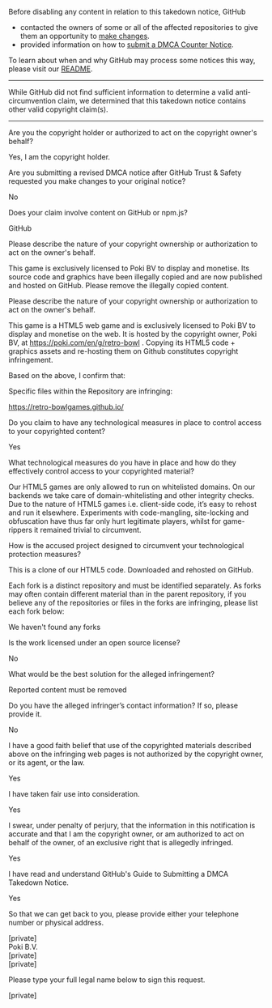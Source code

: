 Before disabling any content in relation to this takedown notice, GitHub
- contacted the owners of some or all of the affected repositories to give them an opportunity to [make changes](https://docs.github.com/en/github/site-policy/dmca-takedown-policy#a-how-does-this-actually-work).
- provided information on how to [submit a DMCA Counter Notice](https://docs.github.com/en/articles/guide-to-submitting-a-dmca-counter-notice).

To learn about when and why GitHub may process some notices this way, please visit our [README](https://github.com/github/dmca/blob/master/README.md#anatomy-of-a-takedown-notice).

---

While GitHub did not find sufficient information to determine a valid anti-circumvention claim, we determined that this takedown notice contains other valid copyright claim(s).

---

Are you the copyright holder or authorized to act on the copyright owner's behalf?

Yes, I am the copyright holder.


Are you submitting a revised DMCA notice after GitHub Trust & Safety requested you make changes to your original notice?

No

Does your claim involve content on GitHub or npm.js?

GitHub

Please describe the nature of your copyright ownership or authorization to act on the owner's behalf.

This game is exclusively licensed to Poki BV to display and monetise. Its source code and graphics have been illegally copied and are now published and hosted on GitHub. Please remove the illegally copied content.


Please describe the nature of your copyright ownership or authorization to act on the owner's behalf.

This game is a HTML5 web game and is exclusively licensed to Poki BV to display and monetise on the web. It is hosted by the copyright owner, Poki BV, at https://poki.com/en/g/retro-bowl . Copying its HTML5 code + graphics assets and re-hosting them on Github constitutes copyright infringement.

Based on the above, I confirm that:

Specific files within the Repository are infringing: 

https://retro-bowlgames.github.io/

Do you claim to have any technological measures in place to control access to your copyrighted content?

Yes

What technological measures do you have in place and how do they effectively control access to your copyrighted material?

Our HTML5 games are only allowed to run on whitelisted domains. On our backends we take care of domain-whitelisting and other integrity checks. Due to the nature of HTML5 games i.e. client-side code, it’s easy to rehost and run it elsewhere. Experiments with code-mangling, site-locking and obfuscation have thus far only hurt legitimate players, whilst for game-rippers it remained trivial to circumvent.


How is the accused project designed to circumvent your technological protection measures?

This is a clone of our HTML5 code. Downloaded and rehosted on GitHub.

Each fork is a distinct repository and must be identified separately. As forks may often contain different material than in the parent repository, if you believe any of the repositories or files in the forks are infringing, please list each fork below:

We haven't found any forks


Is the work licensed under an open source license?

No

What would be the best solution for the alleged infringement?

Reported content must be removed

Do you have the alleged infringer’s contact information? If so, please provide it.

No


I have a good faith belief that use of the copyrighted materials described above on the infringing web pages is not authorized by the copyright owner, or its agent, or the law.

Yes

I have taken fair use into consideration.

Yes

I swear, under penalty of perjury, that the information in this notification is accurate and that I am the copyright owner, or am authorized to act on behalf of the owner, of an exclusive right that is allegedly infringed.

Yes

I have read and understand GitHub's Guide to Submitting a DMCA Takedown Notice.

Yes

So that we can get back to you, please provide either your telephone number or physical address.

[private]  
Poki B.V.  
[private]  
[private]  

Please type your full legal name below to sign this request.

[private]  
